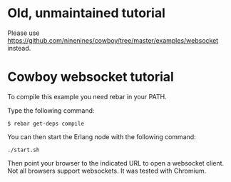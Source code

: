 Old, unmaintained tutorial
==========================

Please use https://github.com/ninenines/cowboy/tree/master/examples/websocket instead.

Cowboy websocket tutorial
=========================

To compile this example you need rebar in your PATH.

Type the following command:
```
$ rebar get-deps compile
```

You can then start the Erlang node with the following command:
```
./start.sh
```

Then point your browser to the indicated URL to open a websocket client.
Not all browsers support websockets. It was tested with Chromium.
